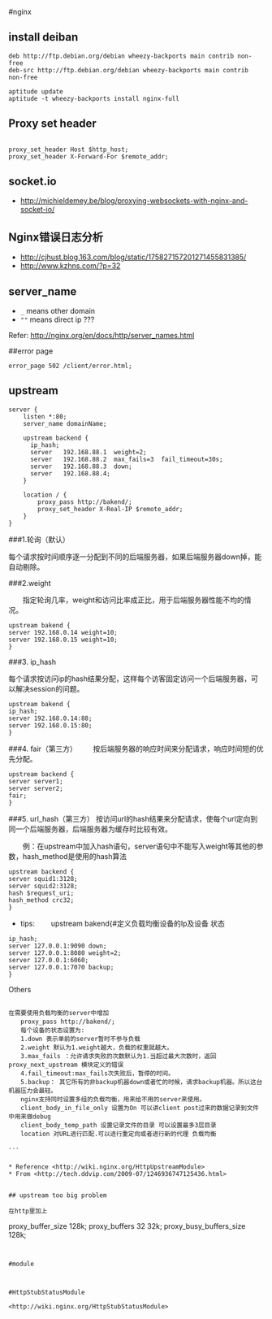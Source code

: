 #nginx 


## install deiban

```
deb http://ftp.debian.org/debian wheezy-backports main contrib non-free
deb-src http://ftp.debian.org/debian wheezy-backports main contrib non-free

aptitude update
aptitude -t wheezy-backports install nginx-full
```

## Proxy set header

```

proxy_set_header Host $http_host;
proxy_set_header X-Forward-For $remote_addr;

```

## socket.io

* <http://michieldemey.be/blog/proxying-websockets-with-nginx-and-socket-io/>

## Nginx错误日志分析

* <http://cjhust.blog.163.com/blog/static/175827157201271455831385/>
* <http://www.kzhns.com/?p=32>

## server_name


* `_` means other domain
* `""` means direct ip ???


Refer: <http://nginx.org/en/docs/http/server_names.html>


##error page



```
error_page 502 /client/error.html;
```


## upstream  

```
server {
	listen *:80;
	server_name domainName;

	upstream backend {
      ip_hash;
      server   192.168.88.1  weight=2;
      server   192.168.88.2  max_fails=3  fail_timeout=30s;
      server   192.168.88.3  down;
      server   192.168.88.4;
    }

    location / {
        proxy_pass http://bakend/;
        proxy_set_header X-Real-IP $remote_addr;
    }
}

```
###1.轮询（默认）

每个请求按时间顺序逐一分配到不同的后端服务器，如果后端服务器down掉，能自动剔除。

###2.weight

　　指定轮询几率，weight和访问比率成正比，用于后端服务器性能不均的情况。

```
upstream bakend { 
server 192.168.0.14 weight=10; 
server 192.168.0.15 weight=10; 
}
```

###3. ip_hash

每个请求按访问ip的hash结果分配，这样每个访客固定访问一个后端服务器，可以解决session的问题。


```
upstream bakend { 
ip_hash; 
server 192.168.0.14:88; 
server 192.168.0.15:80; 
}

```

###4. fair（第三方）
　　按后端服务器的响应时间来分配请求，响应时间短的优先分配。

```
upstream backend { 
server server1; 
server server2; 
fair; 
}
```

###5. url_hash（第三方）
按访问url的hash结果来分配请求，使每个url定向到同一个后端服务器，后端服务器为缓存时比较有效。

　　例：在upstream中加入hash语句，server语句中不能写入weight等其他的参数，hash_method是使用的hash算法
　　

```
upstream backend { 
server squid1:3128; 
server squid2:3128; 
hash $request_uri; 
hash_method crc32; 
}

```

* tips:
　　upstream bakend{#定义负载均衡设备的Ip及设备 状态　　

```
ip_hash; 
server 127.0.0.1:9090 down; 
server 127.0.0.1:8080 weight=2; 
server 127.0.0.1:6060; 
server 127.0.0.1:7070 backup; 
}
```


Others

```

在需要使用负载均衡的server中增加
　　proxy_pass http://bakend/;
　　每个设备的状态设置为:
　　1.down 表示单前的server暂时不参与负载
　　2.weight 默认为1.weight越大，负载的权重就越大。
　　3.max_fails ：允许请求失败的次数默认为1.当超过最大次数时，返回proxy_next_upstream 模块定义的错误
　　4.fail_timeout:max_fails次失败后，暂停的时间。
　　5.backup： 其它所有的非backup机器down或者忙的时候，请求backup机器。所以这台机器压力会最轻。
　　nginx支持同时设置多组的负载均衡，用来给不用的server来使用。
　　client_body_in_file_only 设置为On 可以讲client post过来的数据记录到文件中用来做debug
　　client_body_temp_path 设置记录文件的目录 可以设置最多3层目录
　　location 对URL进行匹配.可以进行重定向或者进行新的代理 负载均衡　
　　
```　　
　　　　　　　　　　
* Reference <http://wiki.nginx.org/HttpUpstreamModule>
* From <http://tech.ddvip.com/2009-07/1246936747125436.html>


## upstream too big problem

在http里加上
```
proxy_buffer_size  128k;
proxy_buffers   32 32k;
proxy_busy_buffers_size 128k;

```


#module



#HttpStubStatusModule

<http://wiki.nginx.org/HttpStubStatusModule>